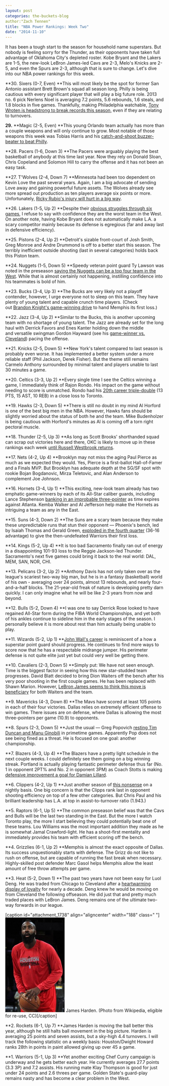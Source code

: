 ```yaml
---
layout: post
categories: the-buckets-blog
author:"Zach Tennen"
title: "NBA Power Rankings: Week Two"
date: "2014-11-10"
---
```


It has been a tough start to the season for household name superstars. But nobody is feeling sorry for the Thunder, as their opponents have taken full advantage of Oklahoma City's depleted roster. Kobe Bryant and the Lakers are 1-5, the new-look LeBron James-led Cavs are 2-3, Melo's Knicks are 2-5, and even the Spurs are 2-3, although that is sure to change. Let's dive into our NBA power rankings for this week.

**30\. Sixers (0-7, Even) **This will most likely be the spot for former San Antonio assistant Brett Brown's squad all season long. Philly is being cautious with every significant player that will play a big future role. 2013 no. 6 pick Nerlens Noel is averaging 7.2 points, 5.6 rebounds, 1.6 steals, and 1.8 blocks in five games. Thankfully, making Philadelphia watchable, [Tony Wroten is headstrong to break records this season](http://grantland.com/the-triangle/what-hath-shammgod-wroten-the-emergence-of-another-sixers-point-guard/), even if they are relating to turnovers.

**29.** **Magic (2-5, Even) **This young Orlando team actually has more than a couple weapons and will only continue to grow. Most notable of those weapons this week was Tobias Harris and his [catch-and-shoot buzzer-beater to beat Philly](https://www.youtube.com/watch?v=5bzun-2sRDA).

**28\. Pacers (1-6, Down 3) **The Pacers were arguably playing the best basketball of anybody at this time last year. Now they rely on Donald Sloan, Chris Copeland and Solomon Hill to carry the offense and it has not been an easy task.

**27\. T'Wolves (2-4, Down 7) **Minnesota had been too dependent on Kevin Love the past several years. Again, I am a big advocate of sending Love away and gaining powerful future assets. The Wolves already see more spread out production as ten players average six points or more. Unfortunately, [Ricky Rubio's injury will hurt in a big way](http://www.sbnation.com/2014/11/9/7181071/timberwolves-replace-ricky-rubio-zach-lavine).

**26\. Lakers (1-5, Up 2) **Despite their [obvious struggles through six games](http://www.thehighscreen.com/2014/11/enter-at-your-own-risk-nba-stats-this-early-can-be-dangerous/), I refuse to say with confidence they are the worst team in the West. On another note, having Kobe Bryant does not automatically make L.A. a scary competitor mainly because its defense is egregious (far and away last in defensive efficiency).

**25\. Pistons (2-4, Up 2) **Detroit's sizable front-court of Josh Smith, Greg Monroe and Andre Drummond is off to a better start this season. The terribly inefficient outside shooting (last in several categories) holds back this Piston team.

**24\. Nuggets (1-5, Down 5) **Speedy veteran point guard Ty Lawson was noted in the preseason [saying the Nuggets can be a top four team in the West](http://blogs.denverpost.com/nuggets/2014/10/05/ty-lawson-predicts-top-four-finish-nuggets/11666/). While that is almost certainly not happening, instilling confidence into his teammates is bold of him.

**23\. Bucks (3-4, Up 3) **The Bucks are very likely not a playoff contender, however, I urge everyone not to sleep on this team. They have plenty of young talent and capable crunch time players. (Check out [Brandon Knight's game-winning drive](https://www.youtube.com/watch?v=XnEx2j_RoHw) to hand Memphis its first loss.)

**22\. Jazz (3-4, Up 2) **Similar to the Bucks, this is another upcoming team with no shortage of young talent. The Jazz are already set for the long haul with Derrick Favors and Enes Kanter holding down the middle and versatile swingman Gordon Hayward (see his [game-winner vs. Cleveland](https://www.youtube.com/watch?v=MUY8KWiJjGk)) pacing the offense.

**21\. Knicks (2-5, Down 5) **New York's talent compared to last season is probably even worse. It has implemented a better system under a more reliable staff (Phil Jackson, Derek Fisher). But the theme still remains Carmelo Anthony surrounded by minimal talent and players unable to last 30 minutes a game.

**20\. Celtics (3-3, Up 2) **Every single time I see the Celtics winning a game, I immediately think of Rajon Rondo. His impact on the game without needing to score is unmatched. Rondo had his [20th career triple-double](http://espn.go.com/boston/nba/story/_/id/11833296/rajon-rondo-makes-filling-stat-sheet-seem-routine) (13 PTS, 15 AST, 10 REB) in a close loss to Toronto.

**19\. Hawks (2-3, Down 5) **There is still no doubt in my mind Al Horford is one of the best big men in the NBA. However, Hawks fans should be slightly worried about the status of both he and the team. Mike Budenholzer is being cautious with Horford's minutes as Al is coming off a torn right pectoral muscle.

**18\. Thunder (2-5, Up 3) **As long as Scott Brooks' shorthanded squad can scrap out victories here and there, OKC is likely to move up in these rankings each week [until Russell Westbrook returns](http://www.rotoworld.com/player/nba/1509/russell-westbrook).

**17\. Nets (4-2, Up 4) **Brooklyn may not miss the aging Paul Pierce as much as we expected they would. Yes, Pierce is a first-ballot Hall-of-Famer and a Finals MVP. But Brooklyn has adequate depth at the SG/SF spot with rookie Bojan Bogdanovic, Mirza Teletovic, and Alan Anderson to complement Joe Johnson.

**16\. Hornets (3-4, Up 1) **This exciting, new-look team already has two emphatic game-winners by each of its All-Star caliber guards, including Lance Stephenson [banking in an improbable three-pointer](https://www.youtube.com/watch?v=00e2bpnFo6M) as time expires against Atlanta. Kemba Walker and Al Jefferson help make the Hornets as intriguing a team as any in the East.

**15\. Suns (4-3, Down 2) **The Suns are a scary team because they make these unpredictable runs that stun their opponent — Phoenix's bench, led by Isaiah Thomas and Gerald Green, [exploded in the fourth quarter](https://ca.sports.yahoo.com/news/thomas-leads-suns-over-warriors-107-95-041016796--nba.html) (36-16 advantage) to give the then-undefeated Warriors their first loss.

**14\. Kings (5-2, Up 4) **It is too bad Sacramento finally ran out of energy in a disappointing 101-93 loss to the Reggie Jackson-led Thunder. Sacramento's next five games could bring it back to the real world: DAL, MEM, SAN, NOR, CHI.

**13\. Pelicans (3-2, Up 2) **Anthony Davis has not only taken over as the league's scariest two-way big man, but he is in a fantasy (basketball) world of his own - averaging over 24 points, almost 13 rebounds, and nearly four-and-a-half blocks. The 21-year-old freak of nature is developing pretty darn quickly. I can only imagine what he will be like 2-3 years from now and beyond.

**12\. Bulls (5-2, Down 4) **I was one to say Derrick Rose looked to have regained All-Star form during the FIBA World Championships, and yet both of his ankles continue to sideline him in the early stages of the season. I personally believe it is more about rest than him actually being unable to play.

**11\. Wizards (5-2, Up 1) **[John Wall's career](http://www.basketball-reference.com/players/w/walljo01.html) is reminiscent of a how a superstar point guard should progress. He continues to find more ways to score now that he has a respectable midrange jumper. His perimeter defense is not quite elite just yet but could very well be getting there.

**10\. Cavaliers (2-3, Down 5) **Simply put: We have not seen enough. Time is the biggest factor in seeing how this new star-studded team progresses. David Blatt decided to bring Dion Waiters off the bench after his very poor shooting in the first couple games. He has been replaced with Shawn Marion. However, [LeBron James seems to think this move is beneficiary](http://www.cleveland.com/cavs/index.ssf/2014/11/lebron_james_likes_dion_waiter.html) for both Waiters and the team.

**9\. Mavericks (4-3, Down 8) **The Mavs have scored at least 105 points in each of their four victories. Dallas relies on extremely efficient offense to win games. There issues are on defense, where Dallas is allowing the most three-pointers per game (10.9) to opponents.

**8\. Spurs (2-3, Down 5) **Just the usual — Greg Popovich [resting Tim Duncan and Manu Ginobili](http://espn.go.com/nba/story/_/id/11833497/san-antonio-spurs-rest-tim-duncan-manu-ginobili-vs-houston-rockets) in primetime games. Apparently Pop does not see being fined as a threat. He is focused on one goal: another championship.

**7\. Blazers (4-3, Up 4) **The Blazers have a pretty light schedule in the next couple weeks. I could definitely see them going on a big winning streak. Portland is actually playing fantastic perimeter defense thus far (No. 1 in opponent 2PT% and No. 2 in opponent 3PM) as Coach Stotts is making [defensive improvement a goal for Damian Lillard](http://www.nba.com/preview/2014/POR/).

**6\. Clippers (4-2, Up 1) **Just another season of [this nonsense](https://www.youtube.com/watch?v=Yx7nbvrtmIY) on a nightly basis. One big concern is that the Clipps rank last in opponent shooting efficiency on top of a few other categories. But Chris Paul and his brilliant leadership has L.A. at top in assist-to-turnover ratio (1.943.)

**5\. Raptors (6-1, Up 5) **The common preseason belief was that the Cavs and Bulls will be the last two standing in the East. But the more I watch Toronto play, the more I start believing they could potentially beat one of these teams. Lou Williams was the most important addition they made as he is somewhat Jamal Crawford-light. He has a shoot-first mentality and immediately provides his team with efficient scoring off the bench.

**4\. Grizzlies (6-1, Up 2) **Memphis is almost the exact opposite of Dallas. Its success unquestionably starts with defense. The Grizz do not like to rush on offense, but are capable of running the fast break when necessary. Highly-skilled post defender Marc Gasol helps Memphis allow the least amount of free throw attempts per game.

**3\. Heat (5-2, Down 1) **The past two years have not been easy for Luol Deng. He was traded from Chicago to Cleveland after a [heartwarming display of loyalty](http://www.sbnation.com/nba/2014/1/7/5283734/luol-deng-trade-chicago-bulls-andrew-bynum) for nearly a decade. Deng knew he would be moving on from Cleveland the following offseason. He did just that and pretty much traded places with LeBron James. Deng remains one of the ultimate two-way forwards in our league.

\[caption id="attachment\_1738" align="aligncenter" width="188" class=" "\][![James Harden. (Photo from Wikipedia, eligible for re-use, CC)](images/James_Harden_Rockets_cropped-188x300.jpg)](http://www.thehighscreen.com/wp-content/uploads/2014/11/James_Harden_Rockets_cropped-e1415654456893.jpg) James Harden. (Photo from Wikipedia, eligible for re-use, CC)\[/caption\]

**2\. Rockets (6-1, Up 7) **James Harden is moving the ball better this year, although he still halts ball movement in the big picture. Harden is averaging 25 points and seven assists, but a sky-high 4.4 turnovers. I will track the following statistic on a weekly basis: Houston/Dwight Howard ranks 28th in points in paint allowed giving up over 45 a game.

**1\. Warriors (5-1, Up 3) **Yet another exciting Chef Curry campaign is underway and he gets better each year. He currently averages 27.7 points (3.3 3P) and 7.2 assists. His running mate Klay Thompson is good for just under 24 points and 2.6 threes per game. Golden State's guard-play remains nasty and has become a clear problem in the West.
